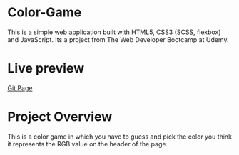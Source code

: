 # Color-Game
This is a simple web application built with HTML5, CSS3 (SCSS, flexbox) and JavaScript. Its a project from The Web Developer Bootcamp at Udemy.

# Live preview

[Git Page](https://markoboy.github.io/Color-Game/index.html)

# Project Overview

This is a color game in which you have to guess and pick the color you think it represents the RGB value on the header of the page.
